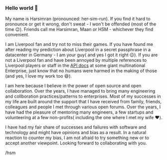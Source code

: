 ### Hello world 👋
My name is Harsimran (pronounced: her-sim-run). If you find it hard to pronounce or get it wrong, don't sweat - I won't be offended (most of the time :wink:). Friends call me Harsimran, Maan or HSM - whichever they find convenient.

I am Liverpool fan and try not to miss their games. If you have found me after reading my prediction about Liverpool in a secret passphrase in a datacenter in Germany - I am your guy( and yes I got it right :wink:). If you are not a Liverpool fan and have been annoyed by multiple references to Liverpool players or staff in the [API docs](https://help.sap.com/viewer/0c27a319979d4e409efc3d6224e8ed37/LATEST/en-US/707edaade9c34f59a8c803d4565f2645.html) at some giant multinational Enterprise, just know that no humans were harmed in the making of those (and yes, I love my work too :smile:).

I am here because I believe in the power of open source and open collaboration. Over the years, I have managed to bring many engineering and collboration practices/patterns to enterprises. Most of my successes in my life are built around the support that I have received from family, friends, colleagues and people I met through various open forums. Over the years, I have had the pleasure of mentoring many engineers, a few startups and volunteering at a few non-profits( including the one where I met my wife :heart:).

I have had my fair share of successes and failures with software and technology and might have opinions and bias as a result. In a natural reaction to counter my bias, I am not afraid to try something new or to accept another viewpoint. Looking forward to collaborating with you.

/hsm


<!--
**harsimranmaan/harsimranmaan** is a ✨ _special_ ✨ repository because its `README.md` (this file) appears on your GitHub profile.

Here are some ideas to get you started:

- 🔭 I’m currently working on ...
- 🌱 I’m currently learning ...
- 👯 I’m looking to collaborate on ...
- 🤔 I’m looking for help with ...
- 💬 Ask me about ...
- 📫 How to reach me: ...
- 😄 Pronouns: ...
- ⚡ Fun fact: ...
-->
